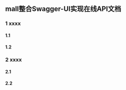 ## mall整合Swagger-UI实现在线API文档

### 1 xxxx
#### 1.1 ####
#### 1.2 ####
### 2 xxxx
#### 2.1 ####
#### 2.2 ####